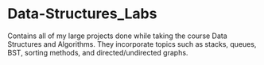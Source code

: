 # Data-Structures_Labs
Contains all of my large projects done while taking the course Data Structures and Algorithms. They incorporate topics such as stacks, queues, BST, sorting methods, and directed/undirected graphs. 
